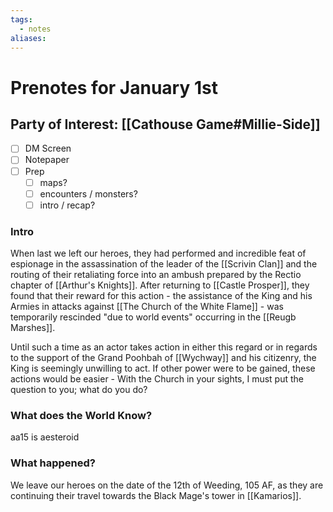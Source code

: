 ```yaml
---
tags:
  - notes
aliases:
---
```


# Prenotes for January 1st
## Party of Interest: [[Cathouse Game#Millie-Side]]
- [ ] DM Screen
- [ ] Notepaper
- [ ] Prep
	- [ ] maps?
	- [ ] encounters / monsters?
	- [ ] intro / recap?

### Intro

When last we left our heroes, they had performed and incredible feat of espionage in the assassination of the leader of the [[Scrivin Clan]] and the routing of their retaliating force into an ambush prepared by the Rectio chapter of [[Arthur's Knights]]. After returning to [[Castle Prosper]], they found that their reward for this action - the assistance of the King and his Armies in attacks against [[The Church of the White Flame]] - was temporarily rescinded "due to world events" occurring in the [[Reugb Marshes]]. 

Until such a time as an actor takes action in either this regard or in regards to the support of the Grand Poohbah of [[Wychway]] and his citizenry, the King is seemingly unwilling to act. If other power were to be gained, these actions would be easier - With the Church in your sights, I must put the question to you; what do you do?

### What does the World Know?

aa15 is aesteroid

### What happened?


We leave our heroes on the date of the 12th of Weeding, 105 AF, as they are continuing their travel towards the Black Mage's tower in [[Kamarios]].